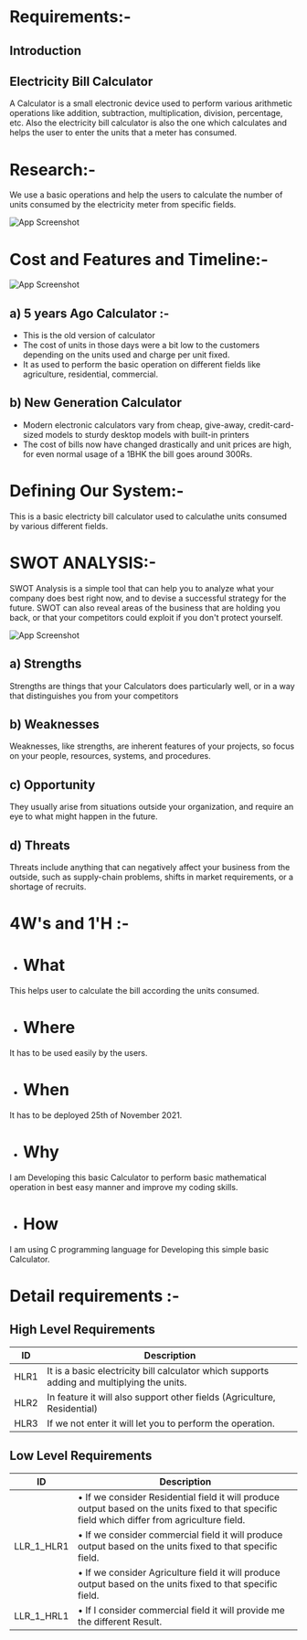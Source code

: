 # Requirements:-

## Introduction

## Electricity Bill Calculator

A Calculator is a small electronic device used to perform various arithmetic operations like addition, subtraction, multiplication, division, percentage, etc. Also the electricity bill calculator is also the one which calculates and helps the user to enter the units that a meter has consumed.

# Research:-

We use a basic operations and help the users to calculate the number of units consumed by the electricity meter from specific fields.



![App Screenshot](https://encrypted-tbn0.gstatic.com/images?q=tbn:ANd9GcRStOAg2Z-ORipPCgtJ5fXDbyz2kGm9tqFptI6UylTQK1sezvGZ1gyevG7NCNoC0Bn4PWY&usqp=CAU)

# Cost and Features and Timeline:-

![App Screenshot](https://encrypted-tbn0.gstatic.com/images?q=tbn:ANd9GcRoKfmYZ0v4wn4imgRgailE8HoK9VEDpbotmsgliqTqBehpvDiWVMyKN4w4Z7vTWtf7AoQ&usqp=CAU)

## a)	 5 years Ago Calculator :- 
- This is the old version of calculator 
- The cost of units in those days were a bit low to the customers depending on the units used and charge per unit fixed. 
- It as used to perform the basic operation on different fields like agriculture, residential, commercial.
## b)	 New Generation Calculator 

- Modern electronic calculators vary from cheap, give-away, credit-card-sized models to sturdy desktop models with built-in printers 
- The cost of bills now have changed drastically and unit prices are high, for even normal usage of a 1BHK the bill goes around 300Rs. 

# Defining Our System:-

This is a basic electricty bill calculator used to calculathe units consumed by various different fields.

# SWOT ANALYSIS:-

SWOT Analysis is a simple tool that can help you to analyze what your company does best right now, and to devise a successful strategy for the future. SWOT can also reveal areas of the business that are holding you back, or that your competitors could exploit if you don't protect yourself.

![App Screenshot](https://encrypted-tbn0.gstatic.com/images?q=tbn:ANd9GcR-EHNzbMkObxonPein954wn9zxiAS6MKOUZxzdwMToeirIcwI76O7NygnsjL0uzxPFIP0&usqp=CAU)

## a) Strengths

Strengths are things that your Calculators does particularly well, or in a way that distinguishes you from your competitors

## b) Weaknesses

Weaknesses, like strengths, are inherent features of your projects, so focus on your people, resources, systems, and procedures.

## c) Opportunity

They usually arise from situations outside your organization, and require an eye to what might happen in the future.

## d) Threats

Threats include anything that can negatively affect your business from the outside, such as supply-chain problems, shifts in market requirements, or a shortage of recruits.

# 4W's and 1'H :-

- # What

This helps user to calculate the bill according the units consumed.

- # Where

It has to be used easily by the users. 

- # When

It has to be deployed 25th of November 2021.

- # Why

I am Developing this basic Calculator to perform basic mathematical operation in best easy manner and improve my coding skills.

- # How 

I am using C programming language for Developing this simple basic Calculator.

# Detail requirements :-

## High Level Requirements

| ID             | Description                                                           |
| ----------------- | ------------------------------------------------------------------ |
| HLR1 | It is a basic electricity bill calculator which supports adding and multiplying the units. |
| HLR2 |In feature it will also support other fields (Agriculture, Residential)   |
| HLR3 |If we not enter it will let you to perform the operation.   |

## Low Level Requirements

| ID             | Description                                                           |
| ----------------- | ------------------------------------------------------------------ |
|           |•	If we consider Residential field it will produce output based on the units fixed to that specific field which differ from agriculture field.|
| LLR_1_HLR1|•	If we consider commercial field it will produce output based on the units fixed to that specific field.                                                                                                                                                  |
|           |•	If we consider Agriculture field it will produce output based on the units fixed to that specific field. |
| LLR_1_HRL1 |•	If I consider commercial field  it will provide me the different Result.|

